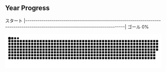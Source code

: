 ## Year Progress

スタート |--------------------------------------------------------------------------------------------------------------------------------| ゴール 0%

![github-contribution-grid-snake](https://raw.githubusercontent.com/takumi12311123/takumi12311123/master/img/snake.svg) 
